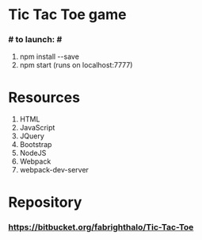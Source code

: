# Tic Tac Toe game #
### # to launch: # ###
1. npm install --save
2. npm start (runs on localhost:7777)


# Resources #
1. HTML
2. JavaScript
3. JQuery
4. Bootstrap
5. NodeJS
6. Webpack
7. webpack-dev-server


# Repository #
### https://bitbucket.org/fabrighthalo/Tic-Tac-Toe ###